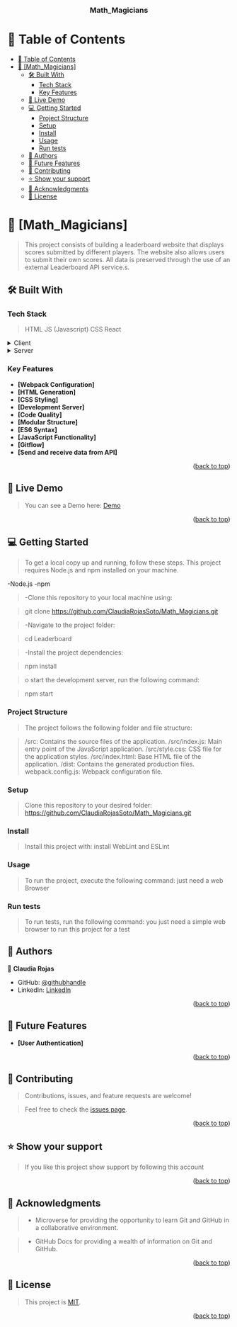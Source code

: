 <a name="readme-top"></a>

<div align="center">
  <br/>

  <h3><b>Math_Magicians</b></h3>

</div>

# 📗 Table of Contents

- [📗 Table of Contents](#-table-of-contents)
- [📖 \[Math\_Magicians\] ](#-math_magicians-)
  - [🛠 Built With ](#-built-with-)
    - [Tech Stack ](#tech-stack-)
    - [Key Features ](#key-features-)
  - [🚀 Live Demo ](#-live-demo-)
  - [💻 Getting Started ](#-getting-started-)
    - [Project Structure](#project-structure)
    - [Setup](#setup)
    - [Install](#install)
    - [Usage](#usage)
    - [Run tests](#run-tests)
  - [👥 Authors ](#-authors-)
  - [🔭 Future Features ](#-future-features-)
  - [🤝 Contributing ](#-contributing-)
  - [⭐️ Show your support ](#️-show-your-support-)
  - [🙏 Acknowledgments ](#-acknowledgments-)
  - [📝 License ](#-license-)

# 📖 [Math_Magicians] <a name="about-project"></a>

> This project consists of building a leaderboard website that displays scores submitted by different players. The website also allows users to submit their own scores. All data is preserved through the use of an external Leaderboard API service.s.

## 🛠 Built With <a name="built-with"></a>

### Tech Stack <a name="tech-stack"></a>

> HTML
> JS (Javascript)
> CSS
> React


<details>
  <summary>Client</summary>
  <ul>
    <li><a href="#">HTML</a></li>
  </ul>
</details>

<details>
  <summary>Server</summary>
  <ul>
  </ul>
</details>

### Key Features <a name="key-features"></a>

-   **[Webpack Configuration]**
-   **[HTML Generation]**
-   **[CSS Styling]**
-   **[Development Server]**
-   **[Code Quality]**
-   **[Modular Structure]**
-   **[ES6 Syntax]**
-   **[JavaScript Functionality]**
-   **[Gitflow]**
-   **[Send and receive data from API]**

<p align="right">(<a href="#readme-top">back to top</a>)</p>

## 🚀 Live Demo <a name="live-demo"></a>

> You can see a Demo here: [Demo](https://claudiarojassoto.github.io/Math_Magicians/dist/)

<p align="right">(<a href="#readme-top">back to top</a>)</p>

## 💻 Getting Started <a name="getting-started"></a>

> To get a local copy up and running, follow these steps.
> This project requires Node.js and npm installed on your machine.

-Node.js
-npm

> -Clone this repository to your local machine using:

>  git clone https://github.com/ClaudiaRojasSoto/Math_Magicians.git

> -Navigate to the project folder:

> cd Leaderboard

> -Install the project dependencies:

> npm install

> o start the development server, run the following command:

> npm start

### Project Structure

> The project follows the following folder and file structure:

> /src: Contains the source files of the application.
> /src/index.js: Main entry point of the JavaScript application.
> /src/style.css: CSS file for the application styles.
> /src/index.html: Base HTML file of the application.
> /dist: Contains the generated production files.
> webpack.config.js: Webpack configuration file.

### Setup

> Clone this repository to your desired folder: https://github.com/ClaudiaRojasSoto/Math_Magicians.git

### Install

> Install this project with: install WebLint and ESLint

### Usage

> To run the project, execute the following command: just need a web Browser

### Run tests

> To run tests, run the following command: you just need a simple web browser to run this project for a test

## 👥 Authors <a name="authors"></a>

👤 **Claudia Rojas**

-   GitHub: [@githubhandle](https://github.com/ClaudiaRojasSoto)
-   LinkedIn: [LinkedIn](https://www.linkedin.com/in/claudia-soto-260504208/)


<p align="right">(<a href="#readme-top">back to top</a>)</p>

## 🔭 Future Features <a name="future-features"></a>


-   **[User Authentication]** 

<p align="right">(<a href="#readme-top">back to top</a>)</p>

## 🤝 Contributing <a name="contributing"></a>

> Contributions, issues, and feature requests are welcome!

> Feel free to check the [issues page](https://github.com/ClaudiaRojasSoto/Math_Magicians/issues).

<p align="right">(<a href="#readme-top">back to top</a>)</p>

## ⭐️ Show your support <a name="support"></a>

> If you like this project show support by following this account

<p align="right">(<a href="#readme-top">back to top</a>)</p>

<!-- ACKNOWLEDGEMENTS -->

## 🙏 Acknowledgments <a name="acknowledgements"></a>

> -   Microverse for providing the opportunity to learn Git and GitHub in a collaborative environment.

> -   GitHub Docs for providing a wealth of information on Git and GitHub.

<p align="right">(<a href="#readme-top">back to top</a>)</p>

<!-- LICENSE -->

## 📝 License <a name="license"></a>

> This project is [MIT](https://github.com/ClaudiaRojasSoto/Math-Magicians/blob/dev/MIT.md).

<p align="right">(<a href="#readme-top">back to top</a>)</p>
